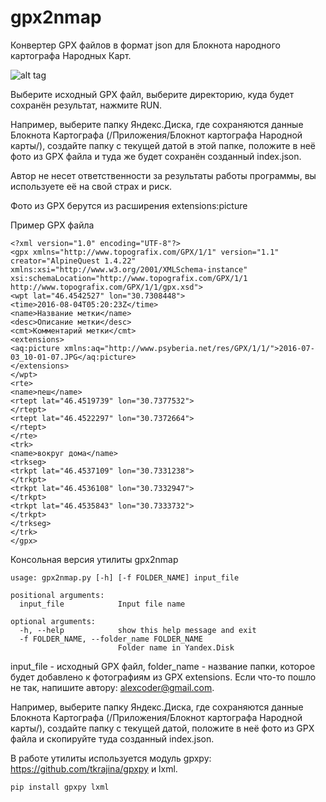 # gpx2nmap

Конвертер GPX файлов в формат json для Блокнота народного картографа Народных Карт.

![alt tag](https://github.com/Coder-ak/gpx2nmap/blob/master/gpx2nmapgui.png?raw=true)

Выберите исходный GPX файл, выберите директорию, куда будет сохранён результат, нажмите RUN.

Например, выберите папку Яндекс.Диска, где сохраняются данные Блокнота Картографа (/Приложения/Блокнот картографа Народной карты/), создайте папку с текущей датой в этой папке, положите в неё фото из GPX файла и туда же будет сохранён созданный index.json.

Автор не несет ответственности за результаты работы программы, вы используете её на свой страх и риск.

Фото из GPX берутся из расширения extensions:picture

Пример GPX файла
```
<?xml version="1.0" encoding="UTF-8"?>
<gpx xmlns="http://www.topografix.com/GPX/1/1" version="1.1" creator="AlpineQuest 1.4.22" xmlns:xsi="http://www.w3.org/2001/XMLSchema-instance" xsi:schemaLocation="http://www.topografix.com/GPX/1/1 http://www.topografix.com/GPX/1/1/gpx.xsd">
<wpt lat="46.4542527" lon="30.7308448">
<time>2016-08-04T05:20:23Z</time>
<name>Название метки</name>
<desc>Описание метки</desc>
<cmt>Комментарий метки</cmt>
<extensions>
<aq:picture xmlns:aq="http://www.psyberia.net/res/GPX/1/1/">2016-07-03_10-01-07.JPG</aq:picture>
</extensions>
</wpt>
<rte>
<name>пеш</name>
<rtept lat="46.4519739" lon="30.7377532">
</rtept>
<rtept lat="46.4522297" lon="30.7372664">
</rtept>
</rte>
<trk>
<name>вокруг дома</name>
<trkseg>
<trkpt lat="46.4537109" lon="30.7331238">
</trkpt>
<trkpt lat="46.4536108" lon="30.7332947">
</trkpt>
<trkpt lat="46.4535843" lon="30.7333732">
</trkpt>
</trkseg>
</trk>
</gpx>
```

Консольная версия утилиты gpx2nmap
```
usage: gpx2nmap.py [-h] [-f FOLDER_NAME] input_file

positional arguments:
  input_file            Input file name

optional arguments:
  -h, --help            show this help message and exit
  -f FOLDER_NAME, --folder_name FOLDER_NAME
                        Folder name in Yandex.Disk
```
input_file - исходный GPX файл, folder_name - название папки, которое будет добавлено к фотографиям из GPX extensions. Если что-то пошло не так, напишите автору: alexcoder@gmail.com.

Например, выберите папку Яндекс.Диска, где сохраняются данные Блокнота Картографа (/Приложения/Блокнот картографа Народной карты/), создайте папку с текущей датой, положите в неё фото из GPX файла и скопируйте туда созданный index.json.

В работе утилиты используется модуль gpxpy: https://github.com/tkrajina/gpxpy и lxml.
```
pip install gpxpy lxml
```
